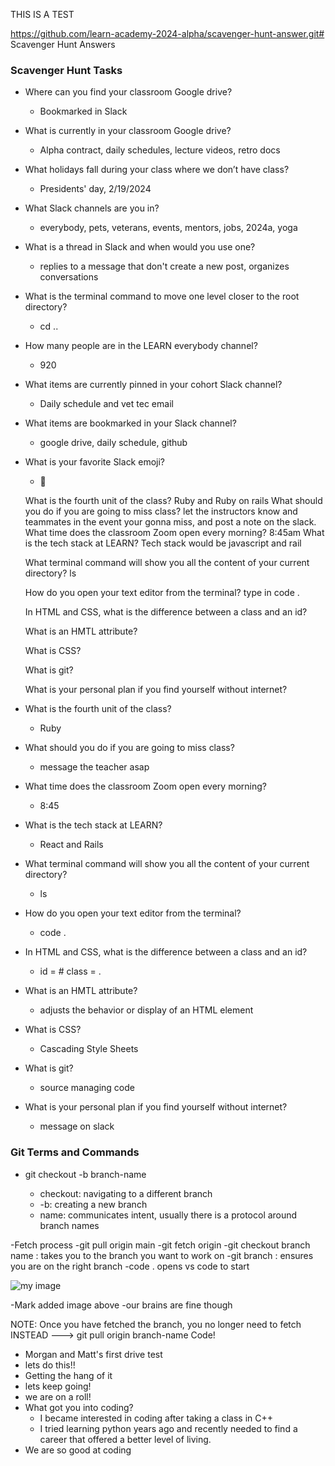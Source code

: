 THIS IS A TEST


https://github.com/learn-academy-2024-alpha/scavenger-hunt-answer.git# 
Scavenger Hunt Answers

### Scavenger Hunt Tasks

- Where can you find your classroom Google drive?
  - Bookmarked in Slack
- What is currently in your classroom Google drive?
  - Alpha contract, daily schedules, lecture videos, retro docs
- What holidays fall during your class where we don’t have class?
  - Presidents' day, 2/19/2024
- What Slack channels are you in?
  - everybody, pets, veterans, events, mentors, jobs, 2024a, yoga
- What is a thread in Slack and when would you use one?
  - replies to a message that don't create a new post, organizes conversations
- What is the terminal command to move one level closer to the root directory?
  - cd ..
- How many people are in the LEARN everybody channel?
  - 920
- What items are currently pinned in your cohort Slack channel?
  - Daily schedule and vet tec email
- What items are bookmarked in your Slack channel?
  - google drive, daily schedule, github
- What is your favorite Slack emoji?
  - 🫠


  What is the fourth unit of the class?
  Ruby and Ruby on rails
  What should you do if you are going to miss class?
  let the instructors know and teammates in the event your gonna miss, and post a note on the slack. 
  What time does the classroom Zoom open every morning?
  8:45am
  What is the tech stack at LEARN? Tech stack would be javascript and rail

  What terminal command will show you all the content of your current directory? ls 

  How do you open your text editor from the terminal? type in code .

  In HTML and CSS, what is the difference between a class and an id?

  What is an HMTL attribute?

  What is CSS?

  What is git?

  What is your personal plan if you find yourself without internet?
  

- What is the fourth unit of the class?
  - Ruby


- What should you do if you are going to miss class?
  - message the teacher asap
- What time does the classroom Zoom open every morning?
  - 8:45
- What is the tech stack at LEARN?
  - React and Rails
- What terminal command will show you all the content of your current    directory?
  - ls
- How do you open your text editor from the terminal?
  - code .
- In HTML and CSS, what is the difference between a class and an id?
  - id = # class = .
- What is an HMTL attribute?
  -  adjusts the behavior or display of an HTML element
- What is CSS?
  - Cascading Style Sheets
- What is git?
  - source managing code
- What is your personal plan if you find yourself without internet?
  - message on slack



### Git Terms and Commands

- git checkout -b branch-name

  - checkout: navigating to a different branch
  - -b: creating a new branch
  - name: communicates intent, usually there is a protocol around branch names



-Fetch process
-git pull origin main 
-git fetch origin <branch name>
-git checkout branch name : takes you to the branch you want to work on
-git branch : ensures you are on the right branch
-code . opens vs code to start 

![my image](https://img.freepik.com/premium-vector/hand-brain-rainbow-streetwear-cartoon_96628-587.jpg)

-Mark added image above
-our brains are fine though 

NOTE: Once you have fetched the branch, you no longer need to fetch INSTEAD ---> git pull origin branch-name
Code!







- Morgan and Matt's first drive test
- lets do this!!
- Getting the hang of it
- lets keep going!
- we are on a roll!
- What got you into coding?
  - I became interested in coding after taking a class in C++
  - I tried learning python years ago and recently needed to find a career that offered a better level of living.
- We are so good at coding


